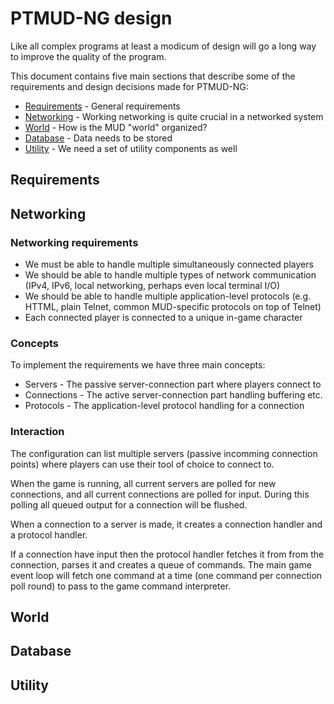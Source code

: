 # PTMUD-NG design

Like all complex programs at least a modicum of design will go a long way
to improve the quality of the program.

This document contains five main sections that describe some of the
requirements and design decisions made for PTMUD-NG:

* [Requirements](#Requirements) - General requirements
* [Networking](#Networking) - Working networking is quite crucial in a networked system
* [World](#World) - How is the MUD "world" organized?
* [Database](#Database) - Data needs to be stored
* [Utility](#Utility) - We need a set of utility components as well

## Requirements

## Networking

### Networking requirements

* We must be able to handle multiple simultaneously connected players
* We should be able to handle multiple types of network communication
  (IPv4, IPv6, local networking, perhaps even local terminal I/O)
* We should be able to handle multiple application-level protocols
  (e.g. HTTML, plain Telnet, common MUD-specific protocols on top of Telnet)
* Each connected player is connected to a unique in-game character

### Concepts

To implement the requirements we have three main concepts:
* Servers - The passive server-connection part where players connect to
* Connections - The active server-connection part handling buffering etc.
* Protocols - The application-level protocol handling for a connection

### Interaction

The configuration can list multiple servers (passive incomming connection
points) where players can use their tool of choice to connect to.

When the game is running, all current servers are polled for new connections,
and all current connections are polled for input. During this polling all
queued output for a connection will be flushed.

When a connection to a server is made, it creates a connection handler and a
protocol handler.

If a connection have input then the protocol handler fetches it from from the
connection, parses it and creates a queue of commands. The main game event loop
will fetch one command at a time (one command per connection poll round) to
pass to the game command interpreter.

## World

## Database

## Utility
